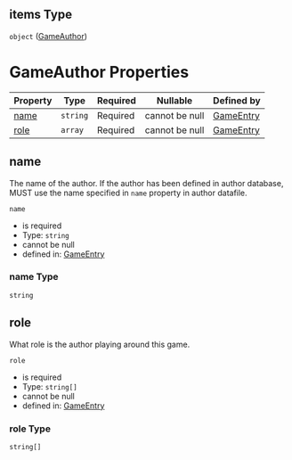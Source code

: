 ## items Type

`object` ([GameAuthor](game-properties-authors-gameauthor.md))

# GameAuthor Properties

| Property      | Type     | Required | Nullable       | Defined by                                                                                                               |
| :------------ | -------- | -------- | -------------- | :----------------------------------------------------------------------------------------------------------------------- |
| [name](#name) | `string` | Required | cannot be null | [GameEntry](game-properties-authors-gameauthor-properties-name.md "undefined#/properties/authors/items/properties/name") |
| [role](#role) | `array`  | Required | cannot be null | [GameEntry](game-properties-authors-gameauthor-properties-role.md "undefined#/properties/authors/items/properties/role") |

## name

The name of the author. If the author has been defined in author database, MUST use the name specified in `name` property in author datafile.


`name`

-   is required
-   Type: `string`
-   cannot be null
-   defined in: [GameEntry](game-properties-authors-gameauthor-properties-name.md "undefined#/properties/authors/items/properties/name")

### name Type

`string`

## role

What role is the author playing around this game.


`role`

-   is required
-   Type: `string[]`
-   cannot be null
-   defined in: [GameEntry](game-properties-authors-gameauthor-properties-role.md "undefined#/properties/authors/items/properties/role")

### role Type

`string[]`
